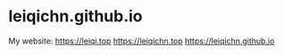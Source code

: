 # leiqichn.github.io

My website:
https://leiqi.top
https://leiqichn.top
https://leiqichn.github.io

